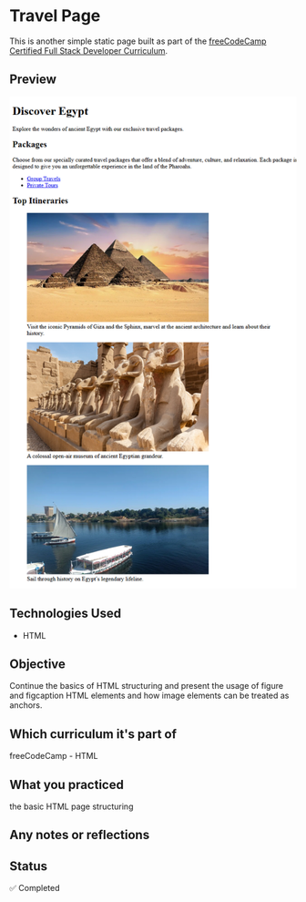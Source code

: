 # Travel Page

This is another simple static page built as part of the [freeCodeCamp Certified Full Stack Developer Curriculum](https://www.freecodecamp.org/learn/full-stack-developer/).

## Preview

![Screenshot](./screenshot.png)

## Technologies Used

- HTML

## Objective

Continue the basics of HTML structuring and present the usage of figure and figcaption HTML elements
and how image elements can be treated as anchors.

## Which curriculum it's part of

freeCodeCamp - HTML

## What you practiced

the basic HTML page structuring

## Any notes or reflections

## Status

✅ Completed

